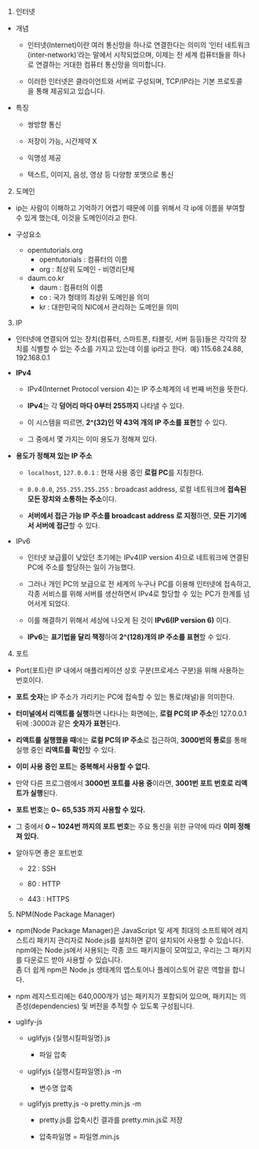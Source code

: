 1. 인터넷
- 개념
  
  - 인터넷(Internet)이란 여러 통신망을 하나로 연결한다는 의미의 ‘인터 네트워크(inter-network)’라는 말에서 시작되었으며, 이제는 전 세계 컴퓨터들을 하나로 연결하는 거대한 컴퓨터 통신망을 의미합니다.
  
  - 이러한 인터넷은 클라이언트와 서버로 구성되며, TCP/IP라는 기본 프로토콜을 통해 제공되고 있습니다.

- 특징
  
  - 쌍방향 통신
  
  - 저장이 가능, 시간제약 X
  
  - 익명성 제공
  
  - 텍스트, 이미지, 음성, 영상 등 다양항 포맷으로 통신
2. 도메인
- ip는 사람이 이해하고 기억하기 어렵기 때문에 이를 위해서 각 ip에 이름을 부여할 수 있게 했는데, 이것을 도메인이라고 한다.

- 구성요소
  
  - opentutorials.org
    - opentutorials : 컴퓨터의 이름
    - org : 최상위 도메인 - 비영리단체
  - daum.co.kr
    - daum : 컴퓨터의 이름
    - co : 국가 형태의 최상위 도메인을 의미
    - kr : 대한민국의 NIC에서 관리하는 도메인을 의미
3. IP
- 인터넷에 연결되어 있는 장치(컴퓨터, 스마트폰, 타블릿, 서버 등등)들은 각각의 장치를 식별할 수 있는 주소를 가지고 있는데 이를 ip라고 한다.  예) 115.68.24.88, 192.168.0.1

- **IPv4**
  
  - IPv4(Internet Protocol version 4)는 IP 주소체계의 네 번째 버전을 뜻한다.
  
  - **IPv4**는 각 **덩어리 마다 0부터 255까지** 나타낼 수 있다.
  
  - 이 시스템을 따르면, **2^(32)인 약 43억 개의 IP 주소를 표현**할 수 있다.
  
  - 그 중에서 몇 가지는 이미 용도가 정해져 있다.

- **용도가 정해져 있는 IP 주소**
  
  - `localhost`, `127.0.0.1` : 현재 사용 중인 **로컬 PC**를 지칭한다.
  
  - `0.0.0.0`, `255.255.255.255` : broadcast address, 로컬 네트워크에 **접속된 모든 장치와 소통하는 주소**이다.
  
  - **서버에서 접근 가능 IP 주소를 broadcast address 로 지정**하면, **모든 기기에서 서버에 접근**할 수 있다.

- IPv6
  
  - 인터넷 보급률이 낮았던 초기에는 IPv4(IP version 4)으로 네트워크에 연결된 PC에 주소를 할당하는 일이 가능했다.
  
  - 그러나 개인 PC의 보급으로 전 세계의 누구나 PC를 이용해 인터넷에 접속하고, 각종 서비스를 위해 서버를 생산하면서 IPv4로 할당할 수 있는 PC가 한계를 넘어서게 되었다.
  
  - 이를 해결하기 위해서 세상에 나오게 된 것이 **IPv6(IP version 6)** 이다.
  
  - **IPv6**는 **표기법을 달리 책정**하여 **2^(128)개의 IP 주소를 표현**할 수 있다.
4. 포트
- Port(포트)란 IP 내에서 애플리케이션 상호 구분(프로세스 구분)을 위해 사용하는 번호이다.
- **포트 숫자**는 IP 주소가 가리키는 PC에 접속할 수 있는 통로(채널)을 의미한다.
- **터미널에서 리액트를 실행**하면 나타나는 화면에는, **로컬 PC의 IP 주소**인 127.0.0.1 뒤에 :3000과 같은 **숫자가 표현**된다.
- **리액트를 실행했을 때**에는 **로컬 PC의 IP 주소**로 접근하여, **3000번의 통로**를 통해 실행 중인 **리액트를 확인**할 수 있다.
- **이미 사용 중인 포트**는 **중복해서 사용할 수 없다.**
- 만약 다른 프로그램에서 **3000번 포트를 사용 중**이라면, **3001번 포트 번호로 리액트가 실행**된다.
- **포트 번호**는 **0~ 65,535 까지 사용할 수 있다.**
- 그 중에서 **0 ~ 1024번 까지의 포트 번호**는 주요 통신을 위한 규약에 따라 **이미 정해져 있다.**

- 알아두면 좋은 포트번호
  
  - 22 : SSH
  
  - 80 : HTTP
  
  - 443 : HTTPS



5. NPM(Node Package Manager)
- npm(Node Package Manager)은 JavaScript 및 세계 최대의 소프트웨어 레지스트리 패키지 관리자로 Node.js를 설치하면 같이 설치되어 사용할 수 있습니다.  
  npm에는 Node.js에서 사용되는 각종 코드 패키지들이 모여있고, 우리는 그 패키지를 다운로드 받아 사용할 수 있습니다.  
  좀 더 쉽게 npm은 Node.js 생태계의 앱스토어나 플레이스토어 같은 역할을 합니다.

- npm 레지스트리에는 640,000개가 넘는 패키지가 포함되어 있으며, 패키지는 의존성(dependencies) 및 버전을 추적할 수 있도록 구성됩니다.



- uglify-js
  
  - uglifyjs  {실행시킬파일명}.js
    
    - 파일 압축
  
  - uglifyjs {실행시킬파일명}.js -m
    
    - 변수명 압축
  
  - uglifyjs pretty.js -o pretty.min.js -m
    
    - pretty.js를 압축시킨 결과를 pretty.min.js로 저장
    
    - 압축파일명 = 파일명.min.js 